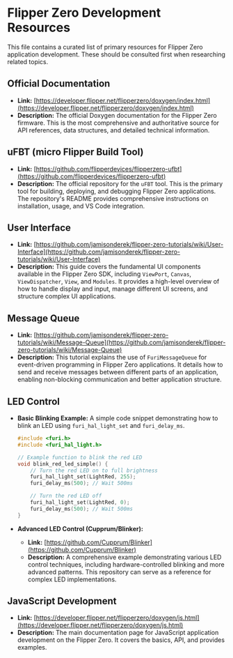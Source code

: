 # Flipper Zero Development Resources

This file contains a curated list of primary resources for Flipper Zero application development. These should be consulted first when researching related topics.

## Official Documentation

- **Link:** [https://developer.flipper.net/flipperzero/doxygen/index.html](https://developer.flipper.net/flipperzero/doxygen/index.html)
- **Description:** The official Doxygen documentation for the Flipper Zero firmware. This is the most comprehensive and authoritative source for API references, data structures, and detailed technical information.

## uFBT (micro Flipper Build Tool)

- **Link:** [https://github.com/flipperdevices/flipperzero-ufbt](https://github.com/flipperdevices/flipperzero-ufbt)
- **Description:** The official repository for the `uFBT` tool. This is the primary tool for building, deploying, and debugging Flipper Zero applications. The repository's README provides comprehensive instructions on installation, usage, and VS Code integration.

## User Interface

- **Link:** [https://github.com/jamisonderek/flipper-zero-tutorials/wiki/User-Interface](https://github.com/jamisonderek/flipper-zero-tutorials/wiki/User-Interface)
- **Description:** This guide covers the fundamental UI components available in the Flipper Zero SDK, including `ViewPort`, `Canvas`, `ViewDispatcher`, `View`, and `Modules`. It provides a high-level overview of how to handle display and input, manage different UI screens, and structure complex UI applications.

## Message Queue

- **Link:** [https://github.com/jamisonderek/flipper-zero-tutorials/wiki/Message-Queue](https://github.com/jamisonderek/flipper-zero-tutorials/wiki/Message-Queue)
- **Description:** This tutorial explains the use of `FuriMessageQueue` for event-driven programming in Flipper Zero applications. It details how to send and receive messages between different parts of an application, enabling non-blocking communication and better application structure.

## LED Control

- **Basic Blinking Example:**
  A simple code snippet demonstrating how to blink an LED using `furi_hal_light_set` and `furi_delay_ms`.

  ```c
  #include <furi.h>
  #include <furi_hal_light.h>

  // Example function to blink the red LED
  void blink_red_led_simple() {
      // Turn the red LED on to full brightness
      furi_hal_light_set(LightRed, 255);
      furi_delay_ms(500); // Wait 500ms

      // Turn the red LED off
      furi_hal_light_set(LightRed, 0);
      furi_delay_ms(500); // Wait 500ms
  }
  ```

- **Advanced LED Control (Cupprum/Blinker):**
  - **Link:** [https://github.com/Cupprum/Blinker](https://github.com/Cupprum/Blinker)
  - **Description:** A comprehensive example demonstrating various LED control techniques, including hardware-controlled blinking and more advanced patterns. This repository can serve as a reference for complex LED implementations.

## JavaScript Development

- **Link:** [https://developer.flipper.net/flipperzero/doxygen/js.html](https://developer.flipper.net/flipperzero/doxygen/js.html)
- **Description:** The main documentation page for JavaScript application development on the Flipper Zero. It covers the basics, API, and provides examples.